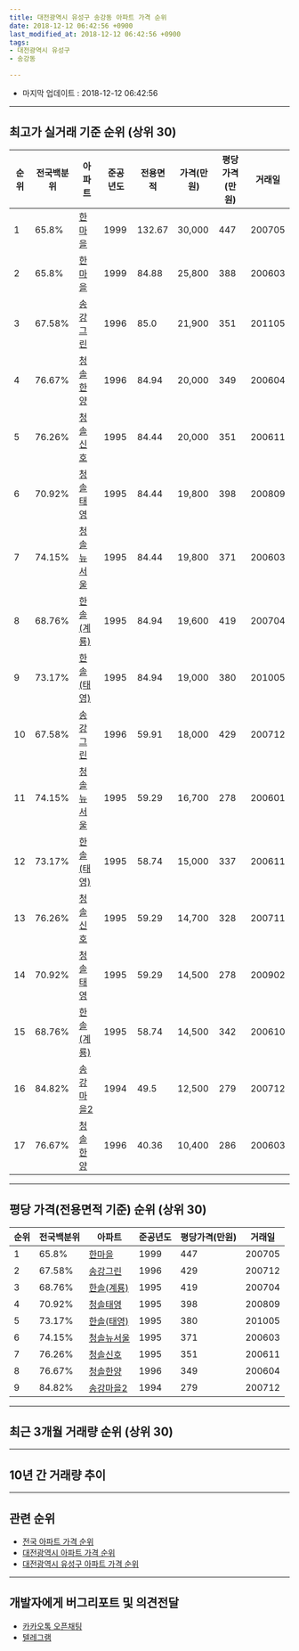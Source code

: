 ```yaml
---
title: 대전광역시 유성구 송강동 아파트 가격 순위
date: 2018-12-12 06:42:56 +0900
last_modified_at: 2018-12-12 06:42:56 +0900
tags:
- 대전광역시 유성구
- 송강동

---
```


* 마지막 업데이트 : 2018-12-12 06:42:56

---

## 최고가 실거래 기준 순위 (상위 30)


|순위|전국백분위|아파트|준공년도|전용면적|가격(만원)|평당가격(만원)|거래일|
|---|---|---|---|---|---|---|---|
|1|65.8%|[한마을](https://search.naver.com/search.naver?query=%EB%8C%80%EC%A0%84%EA%B4%91%EC%97%AD%EC%8B%9C+%EC%9C%A0%EC%84%B1%EA%B5%AC+%EC%86%A1%EA%B0%95%EB%8F%99+%ED%95%9C%EB%A7%88%EC%9D%84)|1999|132.67|30,000|447|200705|
|2|65.8%|[한마을](https://search.naver.com/search.naver?query=%EB%8C%80%EC%A0%84%EA%B4%91%EC%97%AD%EC%8B%9C+%EC%9C%A0%EC%84%B1%EA%B5%AC+%EC%86%A1%EA%B0%95%EB%8F%99+%ED%95%9C%EB%A7%88%EC%9D%84)|1999|84.88|25,800|388|200603|
|3|67.58%|[송강그린](https://search.naver.com/search.naver?query=%EB%8C%80%EC%A0%84%EA%B4%91%EC%97%AD%EC%8B%9C+%EC%9C%A0%EC%84%B1%EA%B5%AC+%EC%86%A1%EA%B0%95%EB%8F%99+%EC%86%A1%EA%B0%95%EA%B7%B8%EB%A6%B0)|1996|85.0|21,900|351|201105|
|4|76.67%|[청솔한양](https://search.naver.com/search.naver?query=%EB%8C%80%EC%A0%84%EA%B4%91%EC%97%AD%EC%8B%9C+%EC%9C%A0%EC%84%B1%EA%B5%AC+%EC%86%A1%EA%B0%95%EB%8F%99+%EC%B2%AD%EC%86%94%ED%95%9C%EC%96%91)|1996|84.94|20,000|349|200604|
|5|76.26%|[청솔신호](https://search.naver.com/search.naver?query=%EB%8C%80%EC%A0%84%EA%B4%91%EC%97%AD%EC%8B%9C+%EC%9C%A0%EC%84%B1%EA%B5%AC+%EC%86%A1%EA%B0%95%EB%8F%99+%EC%B2%AD%EC%86%94%EC%8B%A0%ED%98%B8)|1995|84.44|20,000|351|200611|
|6|70.92%|[청솔태영](https://search.naver.com/search.naver?query=%EB%8C%80%EC%A0%84%EA%B4%91%EC%97%AD%EC%8B%9C+%EC%9C%A0%EC%84%B1%EA%B5%AC+%EC%86%A1%EA%B0%95%EB%8F%99+%EC%B2%AD%EC%86%94%ED%83%9C%EC%98%81)|1995|84.44|19,800|398|200809|
|7|74.15%|[청솔뉴서울](https://search.naver.com/search.naver?query=%EB%8C%80%EC%A0%84%EA%B4%91%EC%97%AD%EC%8B%9C+%EC%9C%A0%EC%84%B1%EA%B5%AC+%EC%86%A1%EA%B0%95%EB%8F%99+%EC%B2%AD%EC%86%94%EB%89%B4%EC%84%9C%EC%9A%B8)|1995|84.44|19,800|371|200603|
|8|68.76%|[한솔(계룡)](https://search.naver.com/search.naver?query=%EB%8C%80%EC%A0%84%EA%B4%91%EC%97%AD%EC%8B%9C+%EC%9C%A0%EC%84%B1%EA%B5%AC+%EC%86%A1%EA%B0%95%EB%8F%99+%ED%95%9C%EC%86%94%28%EA%B3%84%EB%A3%A1%29)|1995|84.94|19,600|419|200704|
|9|73.17%|[한솔(태영)](https://search.naver.com/search.naver?query=%EB%8C%80%EC%A0%84%EA%B4%91%EC%97%AD%EC%8B%9C+%EC%9C%A0%EC%84%B1%EA%B5%AC+%EC%86%A1%EA%B0%95%EB%8F%99+%ED%95%9C%EC%86%94%28%ED%83%9C%EC%98%81%29)|1995|84.94|19,000|380|201005|
|10|67.58%|[송강그린](https://search.naver.com/search.naver?query=%EB%8C%80%EC%A0%84%EA%B4%91%EC%97%AD%EC%8B%9C+%EC%9C%A0%EC%84%B1%EA%B5%AC+%EC%86%A1%EA%B0%95%EB%8F%99+%EC%86%A1%EA%B0%95%EA%B7%B8%EB%A6%B0)|1996|59.91|18,000|429|200712|
|11|74.15%|[청솔뉴서울](https://search.naver.com/search.naver?query=%EB%8C%80%EC%A0%84%EA%B4%91%EC%97%AD%EC%8B%9C+%EC%9C%A0%EC%84%B1%EA%B5%AC+%EC%86%A1%EA%B0%95%EB%8F%99+%EC%B2%AD%EC%86%94%EB%89%B4%EC%84%9C%EC%9A%B8)|1995|59.29|16,700|278|200601|
|12|73.17%|[한솔(태영)](https://search.naver.com/search.naver?query=%EB%8C%80%EC%A0%84%EA%B4%91%EC%97%AD%EC%8B%9C+%EC%9C%A0%EC%84%B1%EA%B5%AC+%EC%86%A1%EA%B0%95%EB%8F%99+%ED%95%9C%EC%86%94%28%ED%83%9C%EC%98%81%29)|1995|58.74|15,000|337|200611|
|13|76.26%|[청솔신호](https://search.naver.com/search.naver?query=%EB%8C%80%EC%A0%84%EA%B4%91%EC%97%AD%EC%8B%9C+%EC%9C%A0%EC%84%B1%EA%B5%AC+%EC%86%A1%EA%B0%95%EB%8F%99+%EC%B2%AD%EC%86%94%EC%8B%A0%ED%98%B8)|1995|59.29|14,700|328|200711|
|14|70.92%|[청솔태영](https://search.naver.com/search.naver?query=%EB%8C%80%EC%A0%84%EA%B4%91%EC%97%AD%EC%8B%9C+%EC%9C%A0%EC%84%B1%EA%B5%AC+%EC%86%A1%EA%B0%95%EB%8F%99+%EC%B2%AD%EC%86%94%ED%83%9C%EC%98%81)|1995|59.29|14,500|278|200902|
|15|68.76%|[한솔(계룡)](https://search.naver.com/search.naver?query=%EB%8C%80%EC%A0%84%EA%B4%91%EC%97%AD%EC%8B%9C+%EC%9C%A0%EC%84%B1%EA%B5%AC+%EC%86%A1%EA%B0%95%EB%8F%99+%ED%95%9C%EC%86%94%28%EA%B3%84%EB%A3%A1%29)|1995|58.74|14,500|342|200610|
|16|84.82%|[송강마을2](https://search.naver.com/search.naver?query=%EB%8C%80%EC%A0%84%EA%B4%91%EC%97%AD%EC%8B%9C+%EC%9C%A0%EC%84%B1%EA%B5%AC+%EC%86%A1%EA%B0%95%EB%8F%99+%EC%86%A1%EA%B0%95%EB%A7%88%EC%9D%842)|1994|49.5|12,500|279|200712|
|17|76.67%|[청솔한양](https://search.naver.com/search.naver?query=%EB%8C%80%EC%A0%84%EA%B4%91%EC%97%AD%EC%8B%9C+%EC%9C%A0%EC%84%B1%EA%B5%AC+%EC%86%A1%EA%B0%95%EB%8F%99+%EC%B2%AD%EC%86%94%ED%95%9C%EC%96%91)|1996|40.36|10,400|286|200603|


---

## 평당 가격(전용면적 기준) 순위 (상위 30)


|순위|전국백분위|아파트|준공년도|평당가격(만원)|거래일|
|---|---|---|---|---|---|
|1|65.8%|[한마을](https://search.naver.com/search.naver?query=%EB%8C%80%EC%A0%84%EA%B4%91%EC%97%AD%EC%8B%9C+%EC%9C%A0%EC%84%B1%EA%B5%AC+%EC%86%A1%EA%B0%95%EB%8F%99+%ED%95%9C%EB%A7%88%EC%9D%84)|1999|447|200705|
|2|67.58%|[송강그린](https://search.naver.com/search.naver?query=%EB%8C%80%EC%A0%84%EA%B4%91%EC%97%AD%EC%8B%9C+%EC%9C%A0%EC%84%B1%EA%B5%AC+%EC%86%A1%EA%B0%95%EB%8F%99+%EC%86%A1%EA%B0%95%EA%B7%B8%EB%A6%B0)|1996|429|200712|
|3|68.76%|[한솔(계룡)](https://search.naver.com/search.naver?query=%EB%8C%80%EC%A0%84%EA%B4%91%EC%97%AD%EC%8B%9C+%EC%9C%A0%EC%84%B1%EA%B5%AC+%EC%86%A1%EA%B0%95%EB%8F%99+%ED%95%9C%EC%86%94%28%EA%B3%84%EB%A3%A1%29)|1995|419|200704|
|4|70.92%|[청솔태영](https://search.naver.com/search.naver?query=%EB%8C%80%EC%A0%84%EA%B4%91%EC%97%AD%EC%8B%9C+%EC%9C%A0%EC%84%B1%EA%B5%AC+%EC%86%A1%EA%B0%95%EB%8F%99+%EC%B2%AD%EC%86%94%ED%83%9C%EC%98%81)|1995|398|200809|
|5|73.17%|[한솔(태영)](https://search.naver.com/search.naver?query=%EB%8C%80%EC%A0%84%EA%B4%91%EC%97%AD%EC%8B%9C+%EC%9C%A0%EC%84%B1%EA%B5%AC+%EC%86%A1%EA%B0%95%EB%8F%99+%ED%95%9C%EC%86%94%28%ED%83%9C%EC%98%81%29)|1995|380|201005|
|6|74.15%|[청솔뉴서울](https://search.naver.com/search.naver?query=%EB%8C%80%EC%A0%84%EA%B4%91%EC%97%AD%EC%8B%9C+%EC%9C%A0%EC%84%B1%EA%B5%AC+%EC%86%A1%EA%B0%95%EB%8F%99+%EC%B2%AD%EC%86%94%EB%89%B4%EC%84%9C%EC%9A%B8)|1995|371|200603|
|7|76.26%|[청솔신호](https://search.naver.com/search.naver?query=%EB%8C%80%EC%A0%84%EA%B4%91%EC%97%AD%EC%8B%9C+%EC%9C%A0%EC%84%B1%EA%B5%AC+%EC%86%A1%EA%B0%95%EB%8F%99+%EC%B2%AD%EC%86%94%EC%8B%A0%ED%98%B8)|1995|351|200611|
|8|76.67%|[청솔한양](https://search.naver.com/search.naver?query=%EB%8C%80%EC%A0%84%EA%B4%91%EC%97%AD%EC%8B%9C+%EC%9C%A0%EC%84%B1%EA%B5%AC+%EC%86%A1%EA%B0%95%EB%8F%99+%EC%B2%AD%EC%86%94%ED%95%9C%EC%96%91)|1996|349|200604|
|9|84.82%|[송강마을2](https://search.naver.com/search.naver?query=%EB%8C%80%EC%A0%84%EA%B4%91%EC%97%AD%EC%8B%9C+%EC%9C%A0%EC%84%B1%EA%B5%AC+%EC%86%A1%EA%B0%95%EB%8F%99+%EC%86%A1%EA%B0%95%EB%A7%88%EC%9D%842)|1994|279|200712|


---

## 최근 3개월 거래량 순위 (상위 30)


<div style="width:100%;">
    <canvas id="deal_count_ranking" height="250"></canvas>
</div>


<script>
new Chart(document.getElementById("deal_count_ranking"), {
    type: 'horizontalBar',
    data: {
        labels: ['송강그린', '청솔뉴서울', '한솔(태영)', '송강마을2', '한마을', '한솔(계룡)', '청솔한양', '청솔태영', '청솔신호'],
        datasets: [{
            label: '실거래 수',
            data: [19, 6, 6, 5, 5, 5, 4, 2, 2],
            borderColor: "rgba(255, 0, 128, 1)",
            backgroundColor: "rgba(255, 0, 128, 0.5)",
            fill: false,
        }]
    },
    options: {
        responsive: true,
        title: {
            display: true,
            text: '최근 3개월 거래량 순위'
        },
        tooltips: {
            mode: 'index',
            intersect: false,
            callbacks: {
                title: function(tooltipItems, data) {
                    return "실거래 수:";
                },
                label: function(tooltipItem, data) {
                    return data.labels[tooltipItem.index] + ": " + tooltipItem.xLabel;
                }
            }
        },
        hover: {
            mode: 'nearest',
            intersect: true
        },
        scales: {
            xAxes: [{
                display: true,
                scaleLabel: {
                    display: true,
                    labelString: '실거래 수'
                },
                ticks: {
                    suggestedMin: 0,
                }
            }],
            yAxes: [{
                display: true,
                ticks: {
                    autoSkip: false,
                    callback: function(value, index, values) {
                        if (value.length > 15)
                            return value.substr(0, 13) + "...";
                        else
                            return value;
                    }
                },
                scaleLabel: {
                    display: false,
                }
            }]
        }
    }
});

</script>


---

## 10년 간 거래량 추이


<div style="width:100%;">
    <canvas id="deal_progress" height="250"></canvas>
</div>

<script>
new Chart(document.getElementById("deal_progress"), {
    type: 'line',
    data: {
        labels: ['200812','200901','200902','200903','200904','200905','200906','200907','200908','200909','200910','200911','200912','201001','201002','201003','201004','201005','201006','201007','201008','201009','201010','201011','201012','201101','201102','201103','201104','201105','201106','201107','201108','201109','201110','201111','201112','201201','201202','201203','201204','201205','201206','201207','201208','201209','201210','201211','201212','201301','201302','201303','201304','201305','201306','201307','201308','201309','201310','201311','201312','201401','201402','201403','201404','201405','201406','201407','201408','201409','201410','201411','201412','201501','201502','201503','201504','201505','201506','201507','201508','201509','201510','201511','201512','201601','201602','201603','201604','201605','201606','201607','201608','201609','201610','201611','201612','201701','201702','201703','201704','201705','201706','201707','201708','201709','201710','201711','201712','201801','201802','201803','201804','201805','201806','201807','201808','201809','201810','201811','201812'],
        datasets: [{
            label: '실거래 수',
            pointRadius: 1,
            data: [33, 39, 62, 56, 54, 60, 49, 69, 94, 103, 59, 64, 88, 111, 78, 108, 69, 75, 75, 62, 73, 63, 90, 79, 65, 88, 45, 41, 39, 98, 35, 16, 23, 33, 36, 37, 35, 33, 57, 62, 48, 45, 30, 36, 43, 51, 78, 64, 48, 43, 51, 62, 59, 43, 66, 41, 35, 49, 68, 47, 45, 46, 72, 86, 30, 50, 37, 33, 32, 31, 44, 25, 38, 36, 31, 58, 53, 36, 32, 33, 34, 31, 51, 46, 47, 43, 42, 51, 54, 40, 52, 53, 45, 65, 123, 67, 44, 19, 58, 72, 46, 35, 41, 44, 17, 32, 21, 22, 26, 25, 24, 45, 19, 27, 14, 20, 22, 35, 33, 19, 2],
            borderColor: "rgba(255, 201, 14, 1)",
            backgroundColor: "rgba(255, 201, 14, 0.5)",
            fill: true,
        }]
    },
    options: {
        responsive: true,
        title: {
            display: true,
            text: '10년간 거래량 추이'
        },
        tooltips: {
            mode: 'index',
            intersect: false,
        },
        hover: {
            mode: 'nearest',
            intersect: true
        },
        scales: {
            xAxes: [{
                display: true,
                scaleLabel: {
                    display: true,
                    labelString: '년/월'
                }
            }],
            yAxes: [{
                display: true,
                ticks: {
                    suggestedMin: 0,
                },
                scaleLabel: {
                    display: true,
                    labelString: '실거래 수'
                }
            }]
        }
    }
});

</script>


---

## 관련 순위

- [전국 아파트 가격 순위](https://inasie.github.io/apt-ranking/전국)
- [대전광역시 아파트 가격 순위](https://inasie.github.io/apt-ranking/대전광역시)
- [대전광역시 유성구 아파트 가격 순위](https://inasie.github.io/apt-ranking/대전광역시-유성구)


---

## 개발자에게 버그리포트 및 의견전달

- [카카오톡 오픈채팅](https://open.kakao.com/o/gLJUAP4)
- [텔레그램](https://t.me/inasie)

